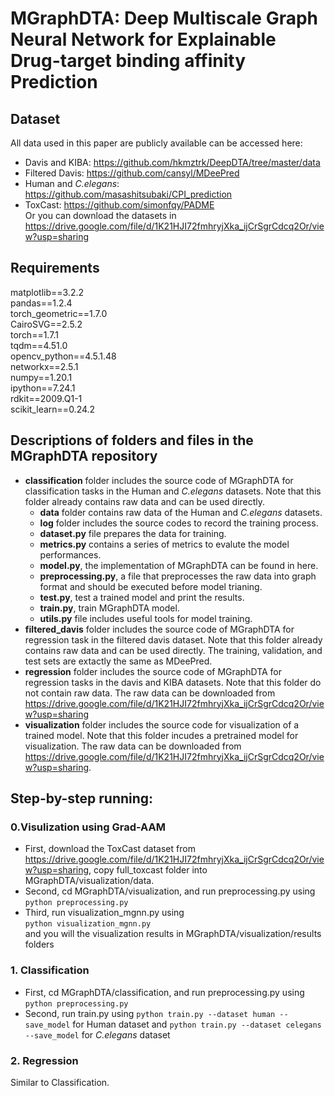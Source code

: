 # MGraphDTA: Deep Multiscale Graph Neural Network for Explainable Drug-target binding affinity Prediction

## Dataset
All data used in this paper are publicly available can be accessed here:  
- Davis and KIBA: https://github.com/hkmztrk/DeepDTA/tree/master/data  
- Filtered Davis: https://github.com/cansyl/MDeePred
- Human and *C.elegans*: https://github.com/masashitsubaki/CPI_prediction  
- ToxCast: https://github.com/simonfqy/PADME  
Or you can download the datasets in https://drive.google.com/file/d/1K21HJI72fmhryjXka_ijCrSgrCdcq2Or/view?usp=sharing  

## Requirements  
matplotlib==3.2.2  
pandas==1.2.4  
torch_geometric==1.7.0  
CairoSVG==2.5.2  
torch==1.7.1  
tqdm==4.51.0  
opencv_python==4.5.1.48  
networkx==2.5.1  
numpy==1.20.1  
ipython==7.24.1  
rdkit==2009.Q1-1  
scikit_learn==0.24.2  

## Descriptions of folders and files in the MGraphDTA repository
* **classification** folder includes the source code of MGraphDTA for classification tasks in the Human and *C.elegans* datasets. Note that this folder already contains raw data and can be used directly.
  + **data** folder contains raw data of the Human and *C.elegans* datasets.
  + **log** folder includes the source codes to record the training process.
  + **dataset.py** file prepares the data for training.
  + **metrics.py** contains a series of metrics to evalute the model performances.
  + **model.py**, the implementation of MGraphDTA can be found in here.
  + **preprocessing.py**, a file that preprocesses the raw data into graph format and should be executed before model trianing.
  + **test.py**, test a trained model and print the results.
  + **train.py**, train MGraphDTA model.
  + **utils.py** file includes useful tools for model training.
* **filtered_davis** folder includes the source code of MGraphDTA for regression task in the filtered davis dataset. Note that this folder already contains raw data and can be used directly. The training, validation, and test sets are extactly the same as MDeePred.
* **regression** folder includes the source code of MGraphDTA for regression tasks in the davis and KIBA datasets. Note that this folder do not contain raw data. The raw data can be downloaded from https://drive.google.com/file/d/1K21HJI72fmhryjXka_ijCrSgrCdcq2Or/view?usp=sharing  
* **visualization** folder includes the source code for visualization of a trained model. Note that this folder incudes a pretrained model for visualization. The raw data can be downloaded from https://drive.google.com/file/d/1K21HJI72fmhryjXka_ijCrSgrCdcq2Or/view?usp=sharing.

## Step-by-step running:  
### 0.Visulization using Grad-AAM
- First, download the ToxCast dataset from https://drive.google.com/file/d/1K21HJI72fmhryjXka_ijCrSgrCdcq2Or/view?usp=sharing, copy full_toxcast folder into MGraphDTA/visualization/data.  
- Second, cd MGraphDTA/visualization, and run preprocessing.py using  
`python preprocessing.py`  
- Third, run visualization_mgnn.py using  
`python visualization_mgnn.py`  
and you will the visualization results in MGraphDTA/visualization/results folders  

### 1. Classification  
- First, cd MGraphDTA/classification, and run preprocessing.py using  
`python preprocessing.py`  
- Second, run train.py using 
`python train.py --dataset human --save_model` for Human dataset and `python train.py --dataset celegans --save_model` for *C.elegans* dataset

### 2. Regression
Similar to Classification.




